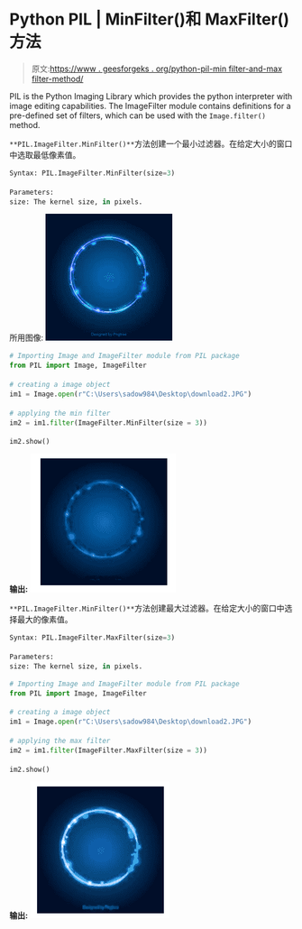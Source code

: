 # Python PIL | MinFilter()和 MaxFilter()方法

> 原文:[https://www . geesforgeks . org/python-pil-min filter-and-max filter-method/](https://www.geeksforgeeks.org/python-pil-minfilter-and-maxfilter-method/)

PIL is the Python Imaging Library which provides the python interpreter with image editing capabilities. The ImageFilter module contains definitions for a pre-defined set of filters, which can be used with the `Image.filter()` method.

`**PIL.ImageFilter.MinFilter()**`方法创建一个最小过滤器。在给定大小的窗口中选取最低像素值。

```py
Syntax: PIL.ImageFilter.MinFilter(size=3)

Parameters: 
size: The kernel size, in pixels.

```

所用图像:
![](img/6dbddd75fd7b1d615b6eadc742cfcb60.png)

```py
# Importing Image and ImageFilter module from PIL package 
from PIL import Image, ImageFilter

# creating a image object
im1 = Image.open(r"C:\Users\sadow984\Desktop\download2.JPG")

# applying the min filter
im2 = im1.filter(ImageFilter.MinFilter(size = 3))

im2.show()
```

**输出:**
![](img/99147da57b3caf0368b757ef24ae772a.png)

`**PIL.ImageFilter.MinFilter()**`方法创建最大过滤器。在给定大小的窗口中选择最大的像素值。

```py
Syntax: PIL.ImageFilter.MaxFilter(size=3)

Parameters: 
size: The kernel size, in pixels.

```

```py
# Importing Image and ImageFilter module from PIL package 
from PIL import Image, ImageFilter

# creating a image object
im1 = Image.open(r"C:\Users\sadow984\Desktop\download2.JPG")

# applying the max filter
im2 = im1.filter(ImageFilter.MaxFilter(size = 3))

im2.show()
```

**输出:**
![](img/9d9f34d8c08abef59cf00496b48bedc1.png)
